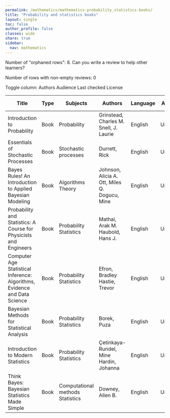 ```yaml
---
permalink: /mathematics/mathematics-probability_statistics-books/
title: "Probability and statistics books"
layout: single
toc: false
author_profile: false
classes: wide
share: true
sidebar:
  nav: mathematics
---
```


Number of "orphaned rows": 8. Can you write a review to help other learners?

Number of rows with non-empty reviews: 0

<div class="table_cols_toggles">
Toggle column: <a class="toggle-vis btn btn--danger" data-column="3">Authors</a> <a class="toggle-vis btn btn--danger" data-column="5">Audience</a> <a class="toggle-vis btn btn--danger" data-column="8">Last checked</a> <a class="toggle-vis btn btn--danger" data-column="9">License</a>
</div>
<table class="display" style="width:100%">
<thead>
<tr>
    <th>Title</th>
    <th>Type</th>
    <th>Subjects</th>
    <th>Authors</th>
    <th>Language</th>
    <th>Audience</th>
    <th>Reviews</th>
    <th>URLs</th>
    <th>Last checked</th>
    <th>License</th>
</tr>
</thead>
<tbody>
<tr>
    <td>Introduction to Probability</td>
    <td>Book</td>
    <td>Probability</td>
    <td>Grinstead, Charles M.<br>Snell, J. Laurie</td>
    <td>English</td>
    <td>Undergrad</td>
    <td></td>
    <td><a href="https://chance.dartmouth.edu/teaching_aids/books_articles/probability_book/amsbook.mac.pdf" target="_blank">PDF</a><br><a href="https://chance.dartmouth.edu/teaching_aids/books_articles/probability_book/book.html" target="_blank">Site</a></td>
    <td>2023-11-11</td>
    <td>GNU Free Documentation License (FDL)</td>
</tr>
<tr>
    <td>Essentials of Stochastic Processes</td>
    <td>Book</td>
    <td>Stochastic processes</td>
    <td>Durrett, Rick</td>
    <td>English</td>
    <td>Undergrad</td>
    <td></td>
    <td><a href="https://services.math.duke.edu/~rtd/EOSP/EOSP2021.pdf" target="_blank">PDF</a><br><a href="https://services.math.duke.edu/~rtd/EOSP/eosp.html" target="_blank">Site</a></td>
    <td>2023-11-11</td>
    <td></td>
</tr>
<tr>
    <td>Bayes Rules! An Introduction to Applied Bayesian Modeling</td>
    <td>Book</td>
    <td>Algorithms<br>Theory</td>
    <td>Johnson, Alicia A.<br>Ott, Miles Q.<br>Dogucu, Mine</td>
    <td>English</td>
    <td>Undergrad</td>
    <td></td>
    <td><a href = "https://www.bayesrulesbook.com/" target = "_blank">Web</a><br><a href = "https://bayes-rules.github.io" target = "_blank">Site</a></td>
    <td>2023-11-25</td>
    <td></td>
</tr>
<tr>
    <td>Probability and Statistics: A Course for Physicists and Engineers</td>
    <td>Book</td>
    <td>Probability<br>Statistics</td>
    <td>Mathai, Arak M.<br>Haubold, Hans J.</td>
    <td>English</td>
    <td>Undergrad</td>
    <td></td>
    <td><a href = "https://www.degruyter.com/document/doi/10.1515/9783110562545/pdf" target = "_blank">PDF</a><br><a href = "https://www.degruyter.com/document/doi/10.1515/9783110562545/epub" target = "_blank">EPUB</a><br><a href = "https://www.degruyter.com/document/doi/10.1515/9783110562545/html" target = "_blank">Site</a></td>
    <td>2023-12-09</td>
    <td></td>
</tr>
<tr>
    <td>Computer Age Statistical Inference: Algorithms, Evidence and Data Science</td>
    <td>Book</td>
    <td>Probability<br>Statistics</td>
    <td>Efron, Bradley<br>Hastie, Trevor</td>
    <td>English</td>
    <td>Undergrad</td>
    <td></td>
    <td><a href = "https://hastie.su.domains/CASI_files/PDF/casi.pdf" target = "_blank">PDF</a><br><a href = "https://hastie.su.domains/CASI/index.html" target = "_blank">Site</a></td>
    <td>2023-12-16</td>
    <td></td>
</tr>
<tr>
    <td>Bayesian Methods for Statistical Analysis</td>
    <td>Book</td>
    <td>Probability<br>Statistics</td>
    <td>Borek, Puza</td>
    <td>English</td>
    <td>Undergrad</td>
    <td></td>
    <td><a href = "https://press-files.anu.edu.au/downloads/press/n1652/pdf/book.pdf" target = "_blank">PDF</a><br><a href = "https://press.anu.edu.au/publications/bayesian-methods-statistical-analysis" target = "_blank">Site</a></td>
    <td>2023-12-22</td>
    <td></td>
</tr>
<tr>
    <td>Introduction to Modern Statistics</td>
    <td>Book</td>
    <td>Probability<br>Statistics</td>
    <td>Çetinkaya-Rundel, Mine<br>Hardin, Johanna</td>
    <td>English</td>
    <td>Undergrad</td>
    <td></td>
    <td><a href = "https://openintro-ims.netlify.app/" target = "_blank">Web</a><br><a href = "https://github.com/OpenIntroStat/ims" target = "_blank">Sources</a><br><a href = "https://www.openintro.org/book/ims/" target = "_blank">Site</a></td>
    <td>2023-12-22</td>
    <td>CC BY-SA 3.0 DEED</td>
</tr>
<tr>
    <td>Think Bayes: Bayesian Statistics Made Simple</td>
    <td>Book</td>
    <td>Computational methods<br>Statistics</td>
    <td>Downey, Allen B.</td>
    <td>English</td>
    <td>Undergrad</td>
    <td></td>
    <td><a href = "https://allendowney.github.io/ThinkBayes2/" target = "_blank">Web</a><br><a href = "https://github.com/AllenDowney/ThinkBayes2" target = "_blank">Sources</a></td>
    <td>2023-12-22</td>
    <td>CC BY-NC-SA 4.0 DEED</td>
</tr>
<tfoot>
<tr>
    <td></td>
    <td></td>
    <td></td>
    <td></td>
    <td></td>
    <td></td>
    <td></td>
    <td></td>
    <td></td>
    <td></td>
</tr>
</tfoot>
